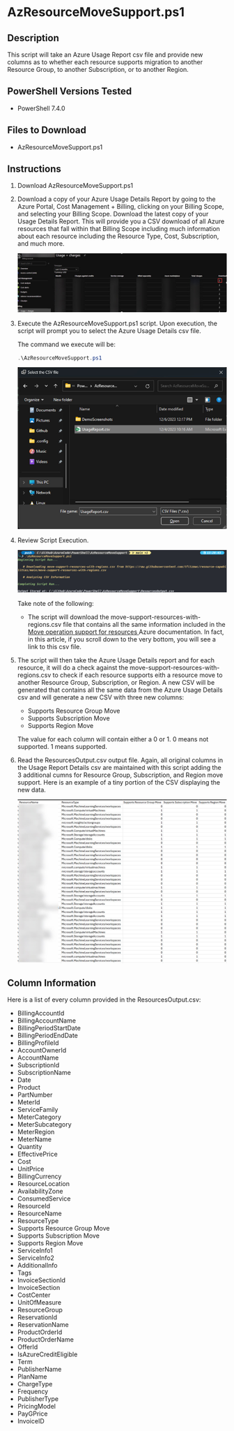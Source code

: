 # AzResourceMoveSupport.ps1
## Description
This script will take an Azure Usage Report csv file and provide new columns as to whether each resource supports migration to another Resource Group, to another Subscription, or to another Region.

## PowerShell Versions Tested
- PowerShell 7.4.0

## Files to Download
- AzResourceMoveSupport.ps1

## Instructions
1. Download AzResourceMoveSupport.ps1

2. Download a copy of your Azure Usage Details Report by going to the Azure Portal, Cost Management + Billing, clicking on your Billing Scope, and selecting your Billing Scope.  Download the latest copy of your Usage Details Report.  This will provide you a CSV download of all Azure resources that fall within that Billing Scope including much information about each resource including the Resource Type, Cost, Subscription, and much more.
   
    ![Alt text](./DemoScreenshots/demo1.jpg?raw=true)

3. Execute the AzResourceMoveSupport.ps1 script.  Upon execution, the script will prompt you to select the Azure Usage Details csv file.  

    The command we execute will be:
      ```PowerShell
    .\AzResourceMoveSupport.ps1
    ```

    ![Alt text](./DemoScreenshots/demo2.jpg?raw=true)
   
   
 4. Review Script Execution.

    ![Alt text](./DemoScreenshots/demo3.jpg?raw=true)

    Take note of the following:

    - The script will download the move-support-resources-with-regions.csv file that contains all the same information included in the [Move operation support for resources
](https://learn.microsoft.com/en-us/azure/azure-resource-manager/management/move-support-resources) Azure documentation. In fact, in this article, if you scroll down to the very bottom, you will see a link to this csv file. 

5. The script will then take the Azure Usage Details report and for each resource, it will do a check against the move-support-resources-with-regions.csv to check if each resource supports eith a resource move to another Resource Group, Subscription, or Region.  A new CSV will be generated that contains all the same data from the Azure Usage Details csv and will generate a new CSV with three new columns:

     - Supports Resource Group Move
     - Supports Subscription Move
     - Supports Region Move

    The value for each column will contain either a 0 or 1.  0 means not supported.  1 means supported.
   
6. Read the ResourcesOutput.csv output file.  Again, all original columns in the Usage Report Details csv are maintained with this script adding the 3 additional cumns for Resource Group, Subscription, and Region move support.  Here is an example of a tiny portion of the CSV displaying the new data.

      ![Alt text](./DemoScreenshots/demo4.jpg?raw=true)

## Column Information
Here is a list of every column provided in the ResourcesOutput.csv:
- BillingAccountId
- BillingAccountName
- BillingPeriodStartDate
- BillingPeriodEndDate
- BillingProfileId
- AccountOwnerId
- AccountName
- SubscriptionId
- SubscriptionName
- Date
- Product
- PartNumber
- MeterId
- ServiceFamily
- MeterCategory
- MeterSubcategory
- MeterRegion
- MeterName
- Quantity
- EffectivePrice
- Cost
- UnitPrice
- BillingCurrency
- ResourceLocation
- AvailabilityZone
- ConsumedService
- ResourceId
- ResourceName
- ResourceType
- Supports Resource Group Move
- Supports Subscription Move
- Supports Region Move
- ServiceInfo1
- ServiceInfo2
- AdditionalInfo
- Tags
- InvoiceSectionId
- InvoiceSection
- CostCenter
- UnitOfMeasure
- ResourceGroup
- ReservationId
- ReservationName
- ProductOrderId
- ProductOrderName
- OfferId
- IsAzureCreditEligible
- Term
- PublisherName
- PlanName
- ChargeType
- Frequency
- PublisherType
- PricingModel
- PayGPrice
- InvoiceID
